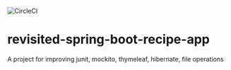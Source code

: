 
![CircleCI](https://circleci.com/gh/sumut/revisited-spring-boot-recipe-app.svg?style=svg)


# revisited-spring-boot-recipe-app
A project for improving junit, mockito, thymeleaf, hibernate, file operations

